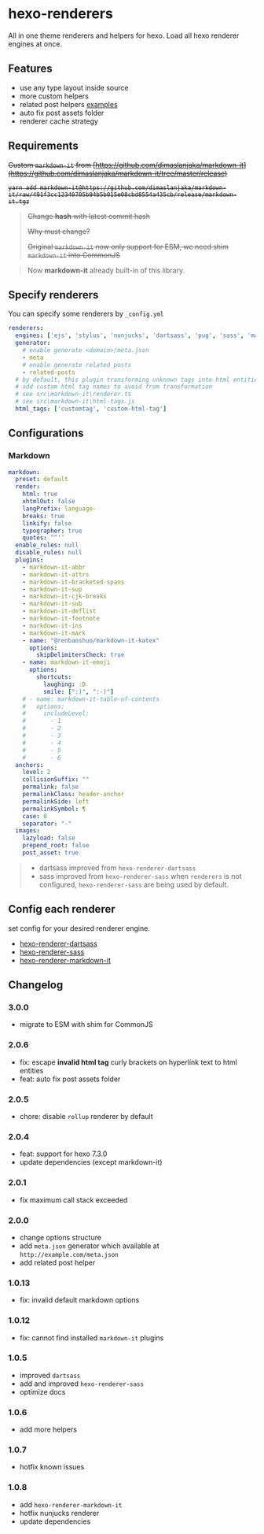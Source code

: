 # hexo-renderers
All in one theme renderers and helpers for hexo. Load all hexo renderer engines at once.

## Features
<!-- - use hexo helpers inside post (`full_url`, `url_for`, etc) -->
- use any type layout inside source
- more custom helpers
- related post helpers [examples](https://github.com/dimaslanjaka/site/tree/hexo-renderers/views)
- auto fix post assets folder
- renderer cache strategy

## Requirements

~~Custom `markdown-it` from [https://github.com/dimaslanjaka/markdown-it](https://github.com/dimaslanjaka/markdown-it/tree/master/release)~~

<strike>
<pre><code>yarn add markdown-it@https://github.com/dimaslanjaka/markdown-it/raw/491f3cc12340705b94b5b015e08cbd8554a435cb/release/markdown-it.tgz</code></pre>
</strike>

> ~~Change **hash** with latest commit hash~~
>
> ~~Why must change?~~
>
> ~~Original `markdown-it` now only support for ESM, we need shim `markdown-it` into CommonJS~~

> Now **markdown-it** already built-in of this library.

## Specify renderers

You can specify some renderers by `_config.yml`

```yaml
renderers:
  engines: ['ejs', 'stylus', 'nunjucks', 'dartsass', 'pug', 'sass', 'markdown-it', 'rollup']
  generator:
    # enable generate <domain>/meta.json
    - meta
    # enable generate related posts
    - related-posts
  # by default, this plugin transforming unknown tags into html entities
  # add custom html tag names to avoid from transformation
  # see src\markdown-it\renderer.ts
  # see src\markdown-it\html-tags.js
  html_tags: ['customtag', 'custom-html-tag']
```

## Configurations

### Markdown

```yaml
markdown:
  preset: default
  render:
    html: true
    xhtmlOut: false
    langPrefix: language-
    breaks: true
    linkify: false
    typographer: true
    quotes: “”‘’
  enable_rules: null
  disable_rules: null
  plugins:
    - markdown-it-abbr
    - markdown-it-attrs
    - markdown-it-bracketed-spans
    - markdown-it-sup
    - markdown-it-cjk-breaks
    - markdown-it-sub
    - markdown-it-deflist
    - markdown-it-footnote
    - markdown-it-ins
    - markdown-it-mark
    - name: "@renbaoshuo/markdown-it-katex"
      options:
        skipDelimitersCheck: true
    - name: markdown-it-emoji
      options:
        shortcuts:
          laughing: :D
          smile: [":)", ":-)"]
    # - name: markdown-it-table-of-contents
    #   options:
    #     includeLevel:
    #       - 1
    #       - 2
    #       - 3
    #       - 4
    #       - 5
    #       - 6
  anchors:
    level: 2
    collisionSuffix: ""
    permalink: false
    permalinkClass: header-anchor
    permalinkSide: left
    permalinkSymbol: ¶
    case: 0
    separator: "-"
  images:
    lazyload: false
    prepend_root: false
    post_asset: true
```

> - dartsass improved from `hexo-renderer-dartsass`
> - sass improved from `hexo-renderer-sass`
> when `renderers` is not configured, `hexo-renderer-sass` are being used by default.

## Config each renderer
set config for your desired renderer engine.
- [hexo-renderer-dartsass](https://github.com/KentarouTakeda/hexo-renderer-dartsass/blob/master/README.md)
- [hexo-renderer-sass](https://github.com/knksmith57/hexo-renderer-sass#_configyml)
- [hexo-renderer-markdown-it](https://github.com/hexojs/hexo-renderer-markdown-it/blob/master/README.md)

## Changelog

### 3.0.0
- migrate to ESM with shim for CommonJS

### 2.0.6
- fix: escape **invalid html tag** curly brackets on hyperlink text to html entities
- feat: auto fix post assets folder

### 2.0.5
- chore: disable `rollup` renderer by default

### 2.0.4
- feat: support for hexo 7.3.0
- update dependencies (except markdown-it)

### 2.0.1
- fix maximum call stack exceeded

### 2.0.0
- change options structure
- add `meta.json` generator which available at `http://example.com/meta.json`
- add related post helper

### 1.0.13
- fix: invalid default markdown options

### 1.0.12
- fix: cannot find installed `markdown-it` plugins

### 1.0.5
- improved `dartsass`
- add and improved `hexo-renderer-sass`
- optimize docs

### 1.0.6
- add more helpers

### 1.0.7
- hotfix known issues

### 1.0.8
- add `hexo-renderer-markdown-it`
- hotfix nunjucks renderer
- update dependencies

